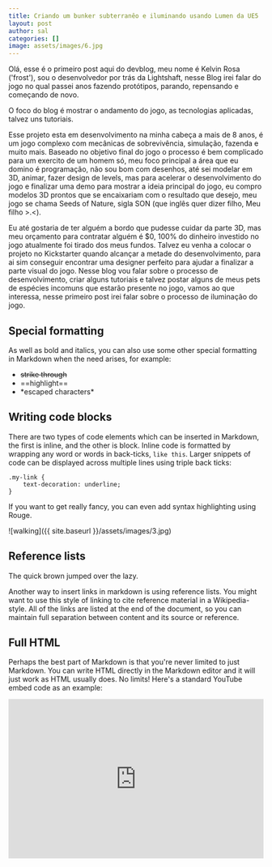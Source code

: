 ```yaml
---
title: Criando um bunker subterranêo e iluminando usando Lumen da UE5
layout: post
author: sal
categories: []
image: assets/images/6.jpg
---
```


Olá, esse é o primeiro post aqui do devblog, meu nome é Kelvin Rosa ('frost'), sou o desenvolvedor por trás da Lightshaft, nesse Blog irei falar do jogo no qual passei anos fazendo protótipos, parando, repensando e começando de novo. 

O foco do blog é mostrar o andamento do jogo, as tecnologias aplicadas, talvez uns tutoriais.

Esse projeto esta em desenvolvimento na minha cabeça a mais de 8 anos, é um jogo complexo com mecânicas de sobrevivência, simulação, fazenda e muito mais. Baseado no objetivo final do jogo o processo é bem complicado para um exercito de um homem só, meu foco principal a área que eu domino é programação, não sou bom com desenhos, até sei modelar em 3D, animar, fazer design de levels, mas para acelerar o desenvolvimento do jogo e finalizar uma demo para mostrar a ideia principal do jogo, eu compro modelos 3D prontos que se encaixariam com o resultado que desejo, meu jogo se chama Seeds of Nature, sigla SON (que inglês quer dizer filho, Meu filho >.<).

Eu até gostaria de ter alguém a bordo que pudesse cuidar da parte 3D, mas meu orçamento para contratar alguém é $0, 100% do dinheiro investido no jogo atualmente foi tirado dos meus fundos. Talvez eu venha a colocar o projeto no Kickstarter quando alcançar a metade do desenvolvimento, para ai sim conseguir encontrar uma designer perfeito para ajudar a finalizar a parte visual do jogo. Nesse blog vou falar sobre o processo de desenvolvimento, criar alguns tutoriais e talvez postar alguns de meus pets de espécies incomuns que estarão presente no jogo, vamos ao que interessa, nesse primeiro post irei falar sobre o processo de iluminação do jogo.


## Special formatting

As well as bold and italics, you can also use some other special formatting in Markdown when the need arises, for example:

+ ~~strike through~~
+ ==highlight==
+ \*escaped characters\*


## Writing code blocks

There are two types of code elements which can be inserted in Markdown, the first is inline, and the other is block. Inline code is formatted by wrapping any word or words in back-ticks, `like this`. Larger snippets of code can be displayed across multiple lines using triple back ticks:

```
.my-link {
    text-decoration: underline;
}
```

If you want to get really fancy, you can even add syntax highlighting using Rouge.


![walking]({{ site.baseurl }}/assets/images/3.jpg)

## Reference lists

The quick brown jumped over the lazy.

Another way to insert links in markdown is using reference lists. You might want to use this style of linking to cite reference material in a Wikipedia-style. All of the links are listed at the end of the document, so you can maintain full separation between content and its source or reference.

## Full HTML

Perhaps the best part of Markdown is that you're never limited to just Markdown. You can write HTML directly in the Markdown editor and it will just work as HTML usually does. No limits! Here's a standard YouTube embed code as an example:

<p><iframe style="width:100%;" height="315" src="https://www.youtube.com/embed/Cniqsc9QfDo?rel=0&amp;showinfo=0" frameborder="0" allowfullscreen></iframe></p>
